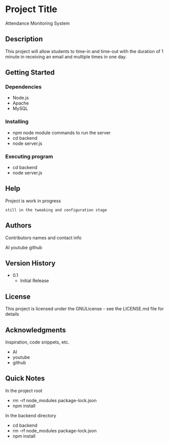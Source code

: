 # Project Title

Attendance Monitoring System

## Description

This project will allow students to time-in and time-out with the duration of 1 minute in receiving an email and multiple times in one day.

## Getting Started

### Dependencies

* Node.js
* Apache
* MySQL


### Installing

* npm node module commands to run the server
* cd backend
* node server.js

### Executing program

* cd backend
* node server.js

## Help

Project is work in progress
```
still in the tweaking and configuration stage
```

## Authors

Contributors names and contact info

AI
youtube
github

## Version History

* 0.1
    * Initial Release

## License

This project is licensed under the GNULicense - see the LICENSE.md file for details 

## Acknowledgments

Inspiration, code snippets, etc.
* AI
* youtube
* github


## Quick Notes
In the project root
* rm -rf node_modules package-lock.json
* npm install

In the backend directory
* cd backend
* rm -rf node_modules package-lock.json
* npm install